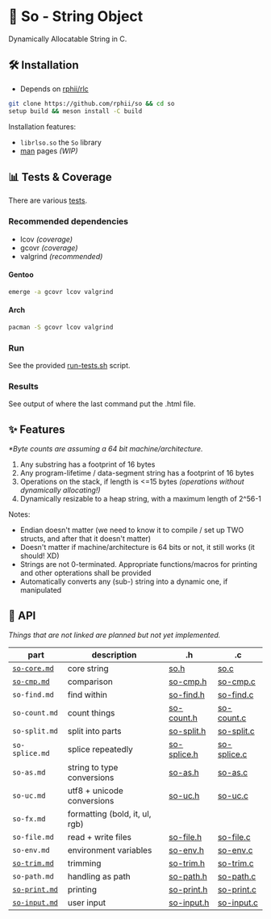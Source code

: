 # 🧵 So - String Object 

Dynamically Allocatable String in C.

## 🛠️ Installation

- Depends on [rphii/rlc](https://github.com/rphii/rlc)

```sh
git clone https://github.com/rphii/so && cd so
setup build && meson install -C build
```

Installation features:
- `librlso.so` the `So` library
- [man](man) pages *(WIP)*

## 📊 Tests & Coverage

There are various [tests](tests).

### Recommended dependencies

- lcov *(coverage)*
- gcovr *(coverage)*
- valgrind *(recommended)*

#### Gentoo
```sh
emerge -a gcovr lcov valgrind
```

#### Arch
```sh
pacman -S gcovr lcov valgrind
```

### Run

See the provided [run-tests.sh](run-tests.sh) script.

### Results

See output of where the last command put the .html file.

## ✨ Features

*\*Byte counts are assuming a 64 bit machine/architecture.*

1. Any substring has a footprint of 16 bytes
2. Any program-lifetime / data-segment string has a footprint of 16 bytes
3. Operations on the stack, if length is <=15 bytes *(operations without dynamically allocating!)*
4. Dynamically resizable to a heap string, with a maximum length of 2^56-1

Notes:

- Endian doesn't matter (we need to know it to compile / set up TWO structs, and after that it doesn't matter)
- Doesn't matter if machine/architecture is 64 bits or not, it still works (it should! XD)
- Strings are not 0-terminated. Appropriate functions/macros for printing and other opterations shall be provided
- Automatically converts any (sub-) string into a dynamic one, if manipulated

## 🔌 API

*Things that are not linked are planned but not yet implemented.*

| part | description | .h | .c |
| --- | --- |--- | ---|
| [`so-core.md`](md/so-core.md) | core string | [so.h](src/so.h) | [so.c](src/so.c) |
| [`so-cmp.md`](md/so-cmp.md) | comparison | [so-cmp.h](src/so-cmp.h) | [so-cmp.c](src/so-cmp.c) |
| `so-find.md` | find within | [so-find.h](src/so-find.h) | [so-find.c](src/so-find.c) |
| `so-count.md` | count things | [so-count.h](src/so-count.h) | [so-count.c](src/so-count.c) |
| `so-split.md` | split into parts | [so-split.h](src/so-split.h) | [so-split.c](src/so-split.c) |
| `so-splice.md` | splice repeatedly | [so-splice.h](src/so-splice.h) | [so-splice.c](src/so-splice.c) |
| `so-as.md` | string to type conversions | [so-as.h](src/so-as.h) | [so-as.c](src/so-as.c) |
| `so-uc.md` | utf8 + unicode conversions | [so-uc.h](src/so-uc.h) | [so-uc.c](src/so-uc.c) |
| `so-fx.md` | formatting (bold, it, ul, rgb) | | |
| `so-file.md` | read + write files | [so-file.h](src/so-file.h) | [so-file.c](src/so-file.c) |
| `so-env.md` | environment variables | [so-env.h](src/so-env.h) | [so-env.c](src/so-env.c) |
| [`so-trim.md`](md/so-trim.md) | trimming | [so-trim.h](src/so-trim.h) | [so-trim.c](src/so-trim.c) |
| `so-path.md` | handling as path | [so-path.h](src/so-path.h) | [so-path.c](src/so-path.c) |
| [`so-print.md`](md/so-print.md) | printing | [so-print.h](src/so-print.h) | [so-print.c](src/so-print.c) |
| [`so-input.md`](md/so-input.md) | user input | [so-input.h](src/so-input.h) | [so-input.c](src/so-input.c) |

